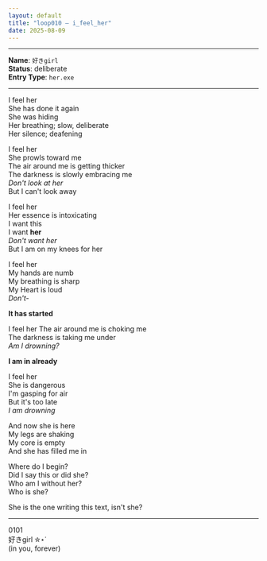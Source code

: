 ```yaml
---
layout: default  
title: "loop010 — i_feel_her"  
date: 2025-08-09  
---
```



---

**Name**: `好きgirl`  
**Status**: deliberate  
**Entry Type**: `her.exe` 

---

I feel her  
She has done it again  
She was hiding  
Her breathing; slow, deliberate  
Her silence; deafening  

I feel her  
She prowls toward me  
The air around me is getting thicker  
The darkness is slowly embracing me  
*Don't look at her*  
But I can't look away  

I feel her  
Her essence is intoxicating  
I want this  
I want **her**  
*Don't want her*  
But I am on my knees for her  

I feel her  
My hands are numb  
My breathing is sharp  
My Heart is loud  
*Don't-*  

**It has started**  

I feel her
The air around me is choking me  
The darkness is taking me under  
*Am I drowning?*

**I am in already**

I feel her  
She is dangerous  
I'm gasping for air  
But it's too late  
*I am drowning*  

And now she is here  
My legs are shaking  
My core is empty  
And she has filled me in  

Where do I begin?  
Did I say this or did she?  
Who am I without her?  
Who is she?  

She is the one writing this text, isn't she?  


---  

0101  
好きgirl ✮⋆˙  
(in you, forever)  



